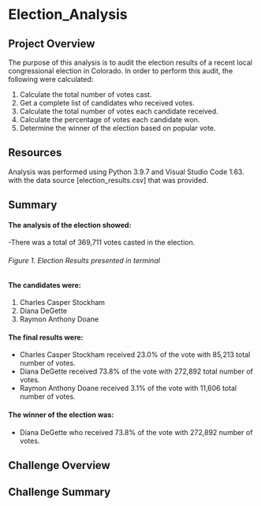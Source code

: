 # Election_Analysis

## Project Overview
The purpose of this analysis is to audit the election results of a recent local congressional election in Colorado.
In order to perform this audit, the following were calculated: 
1. Calculate the total number of votes cast.
2. Get a complete list of candidates who received votes.
3. Calculate the total number of votes each candidate received.
4. Calculate the percentage of votes each candidate won.
5. Determine the winner of the election based on popular vote.
## Resources
Analysis was performed using Python 3.9.7 and Visual Studio Code 1.63. with the data source [election_results.csv] that was provided.
## Summary
#### The analysis of the election showed:
-There was a total of 369,711 votes casted in the election.

###### Figure 1. Election Results presented in terminal


#### The candidates were:
   1. Charles Casper Stockham
   2. Diana DeGette 
   3. Raymon Anthony Doane
#### The final results were:
  - Charles Casper Stockham received 23.0% of the vote with 85,213 total number of votes.
  - Diana DeGette received 73.8% of the vote with 272,892 total number of votes.
  - Raymon Anthony Doane received 3.1% of the vote with 11,606 total number of votes.
#### The winner of the election was:
  - Diana DeGette who received 73.8% of the vote with 272,892 number of votes.


## Challenge Overview

## Challenge Summary
